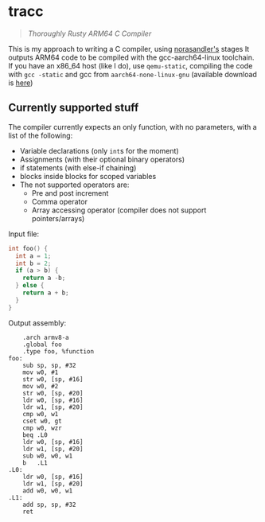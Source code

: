 # tracc

> *Thoroughly Rusty ARM64 C Compiler*

This is my approach to writing a C compiler, using [norasandler's](https://github.com/nlsandler/write_a_c_compiler) stages
It outputs ARM64 code to be compiled with the gcc-aarch64-linux toolchain.
If you have an x86\_64 host (like I do), use `qemu-static`, compiling the code with `gcc -static` and gcc from `aarch64-none-linux-gnu` (available download is [here](https://developer.arm.com/tools-and-software/open-source-software/developer-tools/gnu-toolchain/gnu-a/downloads))

## Currently supported stuff

The compiler currently expects an only function, with no parameters, with a list of the following:
  - Variable declarations (only `int`s for the moment)
  - Assignments (with their optional binary operators)
  - if statements (with else-if chaining)
  - blocks inside blocks for scoped variables
  - The not supported operators are:
    - Pre and post increment
    - Comma operator
    - Array accessing operator (compiler does not support pointers/arrays)

Input file:

```c
int foo() {
  int a = 1;
  int b = 2;
  if (a > b) {
    return a -b;
  } else {
    return a + b;
  }
}
```

Output assembly:

```armasm
	.arch armv8-a
	.global foo
	.type foo, %function
foo:
	sub sp, sp, #32
	mov w0, #1
	str w0, [sp, #16]
	mov w0, #2
	str w0, [sp, #20]
	ldr w0, [sp, #16]
	ldr w1, [sp, #20]
	cmp w0, w1
	cset w0, gt
	cmp w0, wzr
	beq .L0
	ldr w0, [sp, #16]
	ldr w1, [sp, #20]
	sub w0, w0, w1
	b   .L1
.L0:
	ldr w0, [sp, #16]
	ldr w1, [sp, #20]
	add w0, w0, w1
.L1:
	add sp, sp, #32
	ret
```
